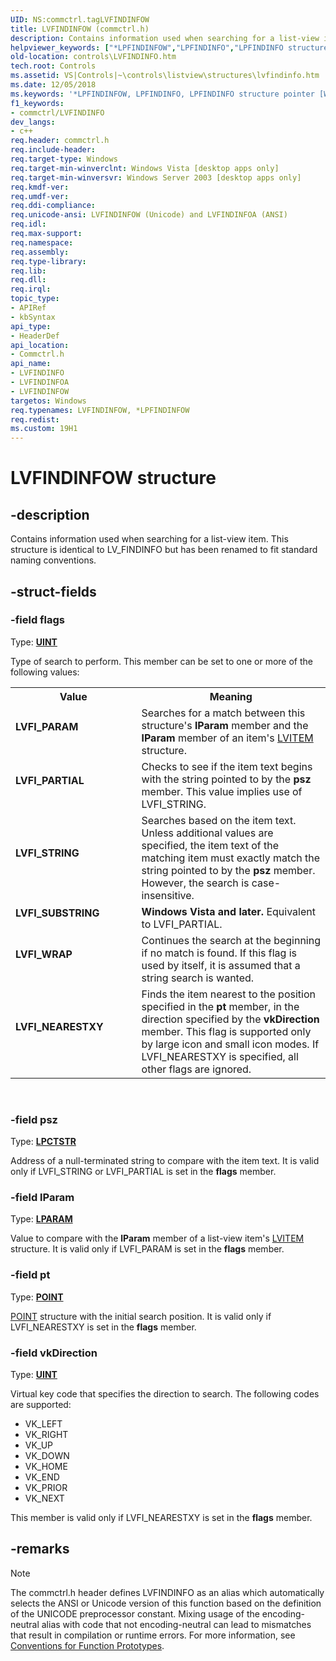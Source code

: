 ```yaml
---
UID: NS:commctrl.tagLVFINDINFOW
title: LVFINDINFOW (commctrl.h)
description: Contains information used when searching for a list-view item. This structure is identical to LV_FINDINFO but has been renamed to fit standard naming conventions.
helpviewer_keywords: ["*LPFINDINFOW","LPFINDINFO","LPFINDINFO structure pointer [Windows Controls]","LVFINDINFO","LVFINDINFO structure [Windows Controls]","LVFINDINFOA","LVFINDINFOW","LVFI_NEARESTXY","LVFI_PARAM","LVFI_PARTIAL","LVFI_STRING","LVFI_SUBSTRING","LVFI_WRAP","_win32_LVFINDINFO","_win32_LVFINDINFO_cpp","commctrl/LPFINDINFO","commctrl/LVFINDINFO","commctrl/LVFINDINFOA","commctrl/LVFINDINFOW","controls.LVFINDINFO","controls._win32_LVFINDINFO"]
old-location: controls\LVFINDINFO.htm
tech.root: Controls
ms.assetid: VS|Controls|~\controls\listview\structures\lvfindinfo.htm
ms.date: 12/05/2018
ms.keywords: '*LPFINDINFOW, LPFINDINFO, LPFINDINFO structure pointer [Windows Controls], LVFINDINFO, LVFINDINFO structure [Windows Controls], LVFINDINFOA, LVFINDINFOW, LVFI_NEARESTXY, LVFI_PARAM, LVFI_PARTIAL, LVFI_STRING, LVFI_SUBSTRING, LVFI_WRAP, _win32_LVFINDINFO, _win32_LVFINDINFO_cpp, commctrl/LPFINDINFO, commctrl/LVFINDINFO, commctrl/LVFINDINFOA, commctrl/LVFINDINFOW, controls.LVFINDINFO, controls._win32_LVFINDINFO'
f1_keywords:
- commctrl/LVFINDINFO
dev_langs:
- c++
req.header: commctrl.h
req.include-header: 
req.target-type: Windows
req.target-min-winverclnt: Windows Vista [desktop apps only]
req.target-min-winversvr: Windows Server 2003 [desktop apps only]
req.kmdf-ver: 
req.umdf-ver: 
req.ddi-compliance: 
req.unicode-ansi: LVFINDINFOW (Unicode) and LVFINDINFOA (ANSI)
req.idl: 
req.max-support: 
req.namespace: 
req.assembly: 
req.type-library: 
req.lib: 
req.dll: 
req.irql: 
topic_type:
- APIRef
- kbSyntax
api_type:
- HeaderDef
api_location:
- Commctrl.h
api_name:
- LVFINDINFO
- LVFINDINFOA
- LVFINDINFOW
targetos: Windows
req.typenames: LVFINDINFOW, *LPFINDINFOW
req.redist: 
ms.custom: 19H1
---
```


# LVFINDINFOW structure


## -description


Contains information used when searching for a list-view item. This structure is identical to LV_FINDINFO but has been renamed to fit standard naming conventions. 


## -struct-fields




### -field flags

Type: <b><a href="https://docs.microsoft.com/windows/desktop/WinProg/windows-data-types">UINT</a></b>

Type of search to perform. This member can be set to one or more of the following values: 

<table>
<tr>
<th>Value</th>
<th>Meaning</th>
</tr>
<tr>
<td width="40%"><a id="LVFI_PARAM"></a><a id="lvfi_param"></a><dl>
<dt><b>LVFI_PARAM</b></dt>
</dl>
</td>
<td width="60%">
Searches for a match between this structure's <b>lParam</b> member and the <b>lParam</b> member of an item's <a href="https://docs.microsoft.com/windows/desktop/api/commctrl/ns-commctrl-lvitema">LVITEM</a> structure.

</td>
</tr>
<tr>
<td width="40%"><a id="LVFI_PARTIAL"></a><a id="lvfi_partial"></a><dl>
<dt><b>LVFI_PARTIAL</b></dt>
</dl>
</td>
<td width="60%">
Checks to see if the item text begins with the string pointed to by the <b>psz</b> member. This value implies use of LVFI_STRING.

</td>
</tr>
<tr>
<td width="40%"><a id="LVFI_STRING"></a><a id="lvfi_string"></a><dl>
<dt><b>LVFI_STRING</b></dt>
</dl>
</td>
<td width="60%">
Searches based on the item text. Unless additional values are specified, the item text of the matching item must exactly match the string pointed to by the <b>psz</b> member. However, the search is case-insensitive.

</td>
</tr>
<tr>
<td width="40%"><a id="LVFI_SUBSTRING"></a><a id="lvfi_substring"></a><dl>
<dt><b>LVFI_SUBSTRING</b></dt>
</dl>
</td>
<td width="60%">
<b>Windows Vista and later.</b> Equivalent to LVFI_PARTIAL.

</td>
</tr>
<tr>
<td width="40%"><a id="LVFI_WRAP"></a><a id="lvfi_wrap"></a><dl>
<dt><b>LVFI_WRAP</b></dt>
</dl>
</td>
<td width="60%">
Continues the search at the beginning if no match is found. If this flag is used by itself, it is assumed that a string search is wanted.

</td>
</tr>
<tr>
<td width="40%"><a id="LVFI_NEARESTXY"></a><a id="lvfi_nearestxy"></a><dl>
<dt><b>LVFI_NEARESTXY</b></dt>
</dl>
</td>
<td width="60%">
Finds the item nearest to the position specified in the <b>pt</b> member, in the direction specified by the <b>vkDirection</b> member. This flag is supported only by large icon and small icon modes. If LVFI_NEARESTXY is specified, all other flags are ignored.

</td>
</tr>
</table>
 


### -field psz

Type: <b><a href="https://docs.microsoft.com/windows/desktop/WinProg/windows-data-types">LPCTSTR</a></b>

Address of a null-terminated string to compare with the item text. It is valid only if LVFI_STRING or LVFI_PARTIAL is set in the <b>flags</b> member.


### -field lParam

Type: <b><a href="https://docs.microsoft.com/windows/desktop/WinProg/windows-data-types">LPARAM</a></b>

Value to compare with the <b>lParam</b> member of a list-view item's <a href="https://docs.microsoft.com/windows/desktop/api/commctrl/ns-commctrl-lvitema">LVITEM</a> structure. It is valid only if LVFI_PARAM is set in the <b>flags</b> member.


### -field pt

Type: <b><a href="https://docs.microsoft.com/previous-versions/dd162805(v=vs.85)">POINT</a></b>


<a href="https://docs.microsoft.com/previous-versions/dd162805(v=vs.85)">POINT</a> structure with the initial search position. It is valid only if LVFI_NEARESTXY is set in the <b>flags</b> member.


### -field vkDirection

Type: <b><a href="https://docs.microsoft.com/windows/desktop/WinProg/windows-data-types">UINT</a></b>

Virtual key code that specifies the direction to search. The following codes are supported: 
			
            		

<ul>
<li>VK_LEFT </li>
<li>VK_RIGHT </li>
<li>VK_UP </li>
<li>VK_DOWN </li>
<li>VK_HOME </li>
<li>VK_END </li>
<li>VK_PRIOR </li>
<li>VK_NEXT </li>
</ul>
This member is valid only if LVFI_NEARESTXY is set in the <b>flags</b> member.

## -remarks

> [!NOTE]
> The commctrl.h header defines LVFINDINFO as an alias which automatically selects the ANSI or Unicode version of this function based on the definition of the UNICODE preprocessor constant. Mixing usage of the encoding-neutral alias with code that not encoding-neutral can lead to mismatches that result in compilation or runtime errors. For more information, see [Conventions for Function Prototypes](/windows/win32/intl/conventions-for-function-prototypes).

